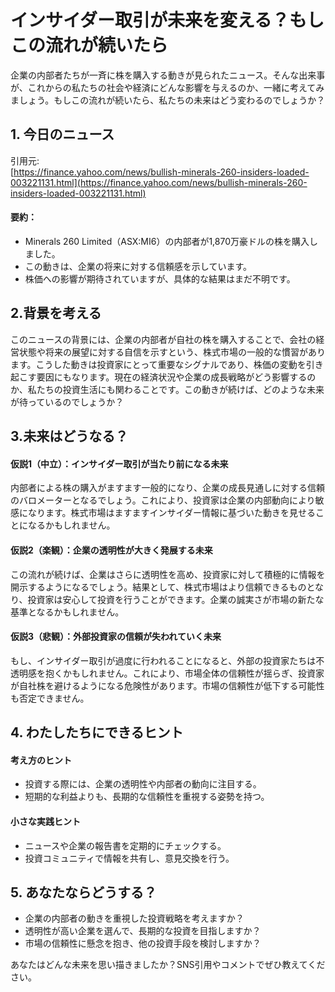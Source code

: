 # インサイダー取引が未来を変える？もしこの流れが続いたら

企業の内部者たちが一斉に株を購入する動きが見られたニュース。そんな出来事が、これからの私たちの社会や経済にどんな影響を与えるのか、一緒に考えてみましょう。もしこの流れが続いたら、私たちの未来はどう変わるのでしょうか？

## 1. 今日のニュース
引用元:  
[https://finance.yahoo.com/news/bullish-minerals-260-insiders-loaded-003221131.html](https://finance.yahoo.com/news/bullish-minerals-260-insiders-loaded-003221131.html)

#### 要約：
- Minerals 260 Limited（ASX:MI6）の内部者が1,870万豪ドルの株を購入しました。
- この動きは、企業の将来に対する信頼感を示しています。
- 株価への影響が期待されていますが、具体的な結果はまだ不明です。

## 2.背景を考える

このニュースの背景には、企業の内部者が自社の株を購入することで、会社の経営状態や将来の展望に対する自信を示すという、株式市場の一般的な慣習があります。こうした動きは投資家にとって重要なシグナルであり、株価の変動を引き起こす要因にもなります。現在の経済状況や企業の成長戦略がどう影響するのか、私たちの投資生活にも関わることです。この動きが続けば、どのような未来が待っているのでしょうか？

## 3.未来はどうなる？

#### 仮説1（中立）：インサイダー取引が当たり前になる未来  
内部者による株の購入がますます一般的になり、企業の成長見通しに対する信頼のバロメーターとなるでしょう。これにより、投資家は企業の内部動向により敏感になります。株式市場はますますインサイダー情報に基づいた動きを見せることになるかもしれません。

#### 仮説2（楽観）：企業の透明性が大きく発展する未来  
この流れが続けば、企業はさらに透明性を高め、投資家に対して積極的に情報を開示するようになるでしょう。結果として、株式市場はより信頼できるものとなり、投資家は安心して投資を行うことができます。企業の誠実さが市場の新たな基準となるかもしれません。

#### 仮説3（悲観）：外部投資家の信頼が失われていく未来  
もし、インサイダー取引が過度に行われることになると、外部の投資家たちは不透明感を抱くかもしれません。これにより、市場全体の信頼性が揺らぎ、投資家が自社株を避けるようになる危険性があります。市場の信頼性が低下する可能性も否定できません。

## 4. わたしたちにできるヒント

#### 考え方のヒント
- 投資する際には、企業の透明性や内部者の動向に注目する。
- 短期的な利益よりも、長期的な信頼性を重視する姿勢を持つ。

#### 小さな実践ヒント
- ニュースや企業の報告書を定期的にチェックする。
- 投資コミュニティで情報を共有し、意見交換を行う。

## 5. あなたならどうする？
- 企業の内部者の動きを重視した投資戦略を考えますか？
- 透明性が高い企業を選んで、長期的な投資を目指しますか？
- 市場の信頼性に懸念を抱き、他の投資手段を検討しますか？

あなたはどんな未来を思い描きましたか？SNS引用やコメントでぜひ教えてください。